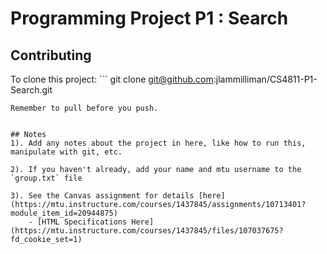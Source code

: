 # Programming Project P1 : Search


## Contributing
To clone this project: ```
    git clone git@github.com:jlammilliman/CS4811-P1-Search.git
```
Remember to pull before you push.


## Notes
1). Add any notes about the project in here, like how to run this, manipulate with git, etc.

2). If you haven't already, add your name and mtu username to the `group.txt` file

3). See the Canvas assignment for details [here](https://mtu.instructure.com/courses/1437845/assignments/10713401?module_item_id=20944875)
    - [HTML Specifications Here](https://mtu.instructure.com/courses/1437845/files/107037675?fd_cookie_set=1)